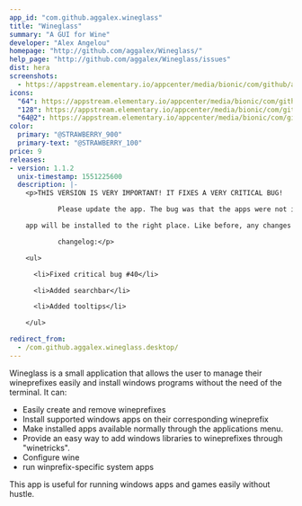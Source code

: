 ```yaml
---
app_id: "com.github.aggalex.wineglass"
title: "Wineglass"
summary: "A GUI for Wine"
developer: "Alex Angelou"
homepage: "http://github.com/aggalex/Wineglass/"
help_page: "http://github.com/aggalex/Wineglass/issues"
dist: hera
screenshots:
  - https://appstream.elementary.io/appcenter/media/bionic/com/github/aggalex.wineglass/E408D05FF54489FA729E691DCCF9C1DE/screenshots/image-1_orig.png
icons:
  "64": https://appstream.elementary.io/appcenter/media/bionic/com/github/aggalex.wineglass/E408D05FF54489FA729E691DCCF9C1DE/icons/64x64/com.github.aggalex.wineglass_com.github.aggalex.wineglass.png
  "128": https://appstream.elementary.io/appcenter/media/bionic/com/github/aggalex.wineglass/E408D05FF54489FA729E691DCCF9C1DE/icons/128x128/com.github.aggalex.wineglass_com.github.aggalex.wineglass.png
  "64@2": https://appstream.elementary.io/appcenter/media/bionic/com/github/aggalex.wineglass/E408D05FF54489FA729E691DCCF9C1DE/icons/64x64@2/com.github.aggalex.wineglass_com.github.aggalex.wineglass.png
color:
  primary: "@STRAWBERRY_900"
  primary-text: "@STRAWBERRY_100"
price: 9
releases:
- version: 1.1.2
  unix-timestamp: 1551225600
  description: |-
    <p>THIS VERSION IS VERY IMPORTANT! IT FIXES A VERY CRITICAL BUG!

            Please update the app. The bug was that the apps were not installed in the right place. From now on, any new

    app will be installed to the right place. Like before, any changes to the old app&apos;s corresponding winecfg, registry, etc. will have no effect except if you reinstall the app. To uninstall the old apps you&apos;ll have to use the terminal or delete the hidden ~/.wine folder.

            changelog:</p>

    <ul>

      <li>Fixed critical bug #40</li>

      <li>Added searchbar</li>

      <li>Added tooltips</li>

    </ul>

redirect_from:
  - /com.github.aggalex.wineglass.desktop/
---
```

<p>Wineglass is a small application that allows the user to manage their wineprefixes easily and install windows programs without the need of the terminal. It can:</p>
<ul>
  <li>Easily create and remove wineprefixes</li>
  <li>Install supported windows apps on their corresponding wineprefix</li>
  <li>Make installed apps available normally through the applications menu.</li>
  <li>Provide an easy way to add windows libraries to wineprefixes through &quot;winetricks&quot;.</li>
  <li>Configure wine</li>
  <li>run winprefix-specific system apps</li>
</ul>
<p>This app is useful for running windows apps and games easily without hustle.</p>
